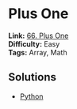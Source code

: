 # Plus One

  **Link:** [66. Plus One](https://leetcode.com/problems/plus-one/description/?envType=problem-list-v2&envId=array)  
  **Difficulty:** Easy  
  **Tags:** Array, Math  

## Solutions
- [Python](plus-one.py)
